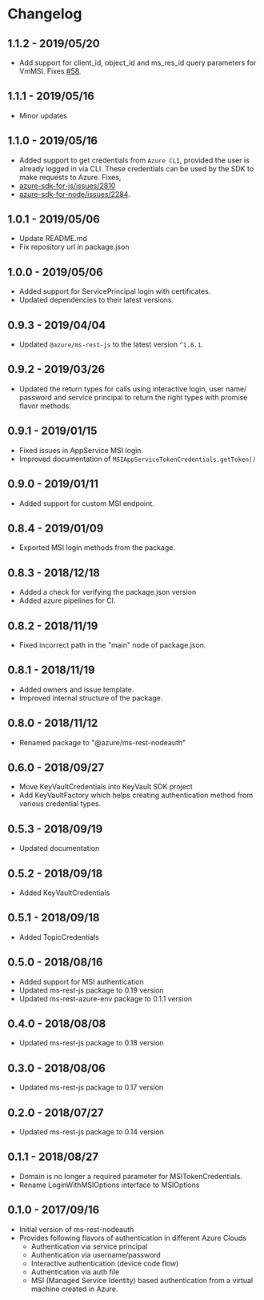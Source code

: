 # Changelog
## 1.1.2 - 2019/05/20
- Add support for client_id, object_id and ms_res_id query parameters for VmMSI. Fixes [#58](https://github.com/Azure/ms-rest-nodeauth/issues/58).

## 1.1.1 - 2019/05/16
- Minor updates

## 1.1.0 - 2019/05/16
- Added support to get credentials from `Azure CLI`, provided the user is already logged in via CLI.
These credentials can be used by the SDK to make requests to Azure. Fixes,
- [azure-sdk-for-js/issues/2810](https://github.com/Azure/azure-sdk-for-js/issues/2810)
- [azure-sdk-for-node/issues/2284](https://github.com/Azure/azure-sdk-for-node/issues/2284).

## 1.0.1 - 2019/05/06
- Update README.md
- Fix repository url in package.json

## 1.0.0 - 2019/05/06
- Added support for ServicePrincipal login with certificates.
- Updated dependencies to their latest versions.

## 0.9.3 - 2019/04/04
- Updated `@azure/ms-rest-js` to the latest version `^1.8.1`.

## 0.9.2 - 2019/03/26
- Updated the return types  for calls using interactive login, user name/ password and service principal to return the right types with promise flavor methods.

## 0.9.1 - 2019/01/15
- Fixed issues in AppService MSI login.
- Improved documentation of `MSIAppServiceTokenCredentials.getToken()`
## 0.9.0 - 2019/01/11
- Added support for custom MSI endpoint.

## 0.8.4 - 2019/01/09
- Exported MSI login methods from the package.

## 0.8.3 - 2018/12/18
- Added a check for verifying the package.json version
- Added azure pipelines for CI.

## 0.8.2 - 2018/11/19
- Fixed incorrect path in the "main" node of package.json.

## 0.8.1 - 2018/11/19
- Added owners and issue template.
- Improved internal structure of the package.

## 0.8.0 - 2018/11/12

- Renamed package to "@azure/ms-rest-nodeauth"

## 0.6.0 - 2018/09/27

- Move KeyVaultCredentials into KeyVault SDK project
- Add KeyVaultFactory which helps creating authentication method from various credential types.

## 0.5.3 - 2018/09/19

- Updated documentation

## 0.5.2 - 2018/09/18

- Added KeyVaultCredentials

## 0.5.1 - 2018/09/18

- Added TopicCredentials

## 0.5.0 - 2018/08/16

- Added support for MSI authentication
- Updated ms-rest-js package to 0.19 version
- Updated ms-rest-azure-env package to 0.1.1 version

## 0.4.0 - 2018/08/08

- Updated ms-rest-js package to 0.18 version

## 0.3.0 - 2018/08/06

- Updated ms-rest-js package to 0.17 version

## 0.2.0 - 2018/07/27

- Updated ms-rest-js package to 0.14 version

## 0.1.1 - 2018/08/27

- Domain is no longer a required parameter for MSITokenCredentials.
- Rename LoginWithMSIOptions interface to MSIOptions

## 0.1.0 - 2017/09/16

- Initial version of ms-rest-nodeauth
- Provides following flavors of authentication in different Azure Clouds
  - Authentication via service principal
  - Authentication via username/password
  - Interactive authentication (device code flow)
  - Authentication via auth file
  - MSI (Managed Service Identity) based authentication from a virtual machine created in Azure.
